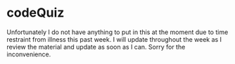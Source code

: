 # codeQuiz
Unfortunately I do not have anything to put in this at the moment due to time restraint from illness this past week. I will update throughout the week as I review the material and update as soon as I can.
Sorry for the inconvenience.